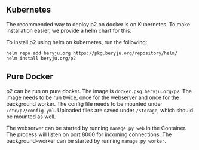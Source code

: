 ## Kubernetes

The recommended way to deploy p2 on docker is on Kubernetes. To make installation easier, we provide a helm chart for this.

To install p2 using helm on kubernetes, run the following:

```
helm repo add beryju.org https://pkg.beryju.org/repository/helm/
helm install beryju.org/p2
```

## Pure Docker

p2 can be run on pure docker. The image is `docker.pkg.beryju.org/p2`. The image needs to be run twice, once for the webserver and once for the background worker. The config file needs to be mounted under `/etc/p2/config.yml`. Uploaded files are saved under `/storage`, which should be mounted as well.

The webserver can be started by running `manage.py web` in the Container. The process will listen on port 8000 for incoming connections.
The background-worker can be started by running `manage.py worker`.

